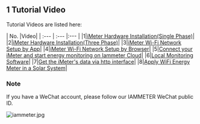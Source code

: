 ## 1 Tutorial Video

Tutorial Videos are listed here:

| No. |Video|
| :--- | :--- |:--- |
|1|[iMeter Hardware Installation(Single Phase)](https://youtu.be/FgFchG594f8)|
|2|[iMeter Hardware Installation(Three Phase)](https://youtu.be/xoj6jcxxA-E)|
|3|[iMeter Wi-Fi Network Setup by App](https://youtu.be/JlYExdCwqK8)|
|4|[iMeter Wi-Fi Network Setup by Browser](https://youtu.be/PWWvqiMbRQ4)|
|5|[Connect your iMeter and start energy monitoring on Iammeter Cloud](https://youtu.be/VSLY1S-gVTo)|
|6|[Local Monitoring Software](https://youtu.be/qZwUCkxwzI4)|
|7|[Get the iMeter's data via http interface](https://youtu.be/ZUd2yLo1hQw)|
|8|[Apply WiFi Energy Meter in a Solar System](https://youtu.be/8LZv6uxWDW4)|

### Note

If you have a WeChat account, please follow our IAMMETER WeChat public ID.

![iammeter.jpg](https://leweidoc.oss-cn-hangzhou.aliyuncs.com/lewei50/img/iammeter-20181103-1.jpg)


